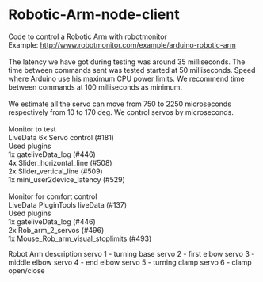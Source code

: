 Robotic-Arm-node-client
=======================
Code to control a Robotic Arm with robotmonitor<br>
Example: http://www.robotmonitor.com/example/arduino-robotic-arm<br>
<br>
The latency we have got during testing was around 35 milliseconds. The time between commands sent was tested started at 50 milliseconds. Speed where Arduino use his maximum CPU power limits. We recommend time between commands at 100 milliseconds as minimum.<br>
<br>
We estimate all the servo can move from 750 to 2250 microseconds respectively from 10 to 170 deg.
We control servos by microseconds.<br>
<br>
Monitor to test<br>
LiveData 6x Servo control (#181)<br>
Used plugins<br>
1x gateliveData_log (#446)<br>
4x Slider_horizontal_line (#508)<br>
2x Slider_vertical_line (#509)<br>
1x mini_user2device_latency (#529)<br>
<br>
Monitor for comfort control<br>
LiveData PluginTools liveData (#137)<br>
Used plugins<br>
1x gateliveData_log (#446)<br>
2x Rob_arm_2_servos (#496)<br>
1x Mouse_Rob_arm_visual_stoplimits (#493)

Robot Arm description
servo 1 - turning base
servo 2 - first elbow
servo 3 - middle elbow
servo 4 - end elbow
servo 5 - turning clamp
servo 6 - clamp open/close
